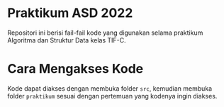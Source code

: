 # Praktikum ASD 2022

Repositori ini berisi fail-fail kode yang digunakan selama praktikum Algoritma dan Struktur Data kelas TIF-C.

# Cara Mengakses Kode

Kode dapat diakses dengan membuka folder `src`, kemudian membuka folder `praktikum` sesuai dengan pertemuan yang kodenya ingin diakses.